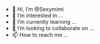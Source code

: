 - 👋 Hi, I’m @Sexymimi
- 👀 I’m interested in ...
- 🌱 I’m currently learning ...
- 💞️ I’m looking to collaborate on ...
- 📫 How to reach me ...

<!---
Sexymimi/Sexymimi is a ✨ special ✨ repository because its `README.md` (this file) appears on your GitHub profile.
You can click the Preview link to take a look at your changes.
--->
